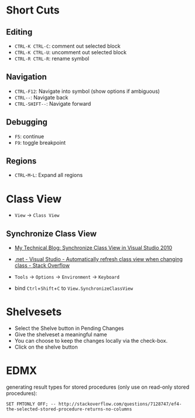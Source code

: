 

Short Cuts
==========

Editing
-------


* `CTRL-K CTRL-C`: comment out selected block
* `CTRL-K CTRL-U`: uncomment out selected block
* `CTRL-R CTRL-R`: rename symbol

Navigation
----------

* `CTRL-F12`: Navigate into symbol (show options if ambiguous)
* `CTRL--`: Navigate back
* `CTRL-SHIFT--`: Navigate forward


Debugging
---------

* `F5`: continue
* `F9`: toggle breakpoint


Regions
-------

* `CTRL`-`M`-`L`: Expand all regions

Class View
==========

* `View` -> `Class View`

Synchronize Class View
----------------------

* [My Technical Blog: Synchronize Class View in Visual Studio 2010](http://techshangrila.blogspot.com.au/2014/05/synchronize-class-view-in-visual-studio.html)
* [.net - Visual Studio - Automatically refresh class view when changing class - Stack Overflow](http://stackoverflow.com/questions/546113/visual-studio-automatically-refresh-class-view-when-changing-class)



* `Tools` -> `Options` -> `Environment` -> `Keyboard`
* bind `Ctrl`+`Shift`+`C` to `View.SynchronizeClassView`

Shelvesets
==========

* Select the Shelve button in Pending Changes
* Give the shelveset a meaningful name
* You can choose to keep the changes locally via the check-box.
* Click on the shelve button


EDMX
====

generating result types for stored procedures (only use on read-only stored procedures):
```
SET FMTONLY OFF; -- http://stackoverflow.com/questions/7128747/ef4-the-selected-stored-procedure-returns-no-columns
```

